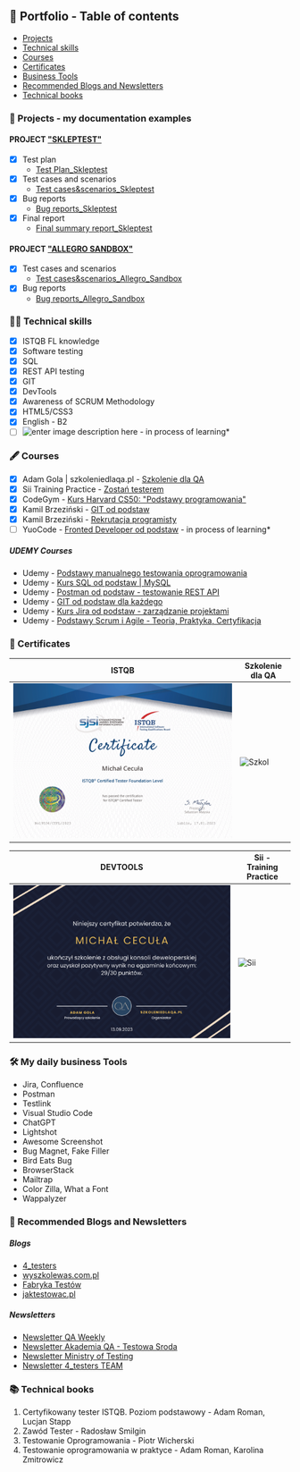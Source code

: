 ## 📗 Portfolio - Table of contents

* [Projects](#-projects---my-documentation-examples)
* [Technical skills](#-technical-skills)
* [Courses](#%EF%B8%8F-courses)
* [Certificates](#-certificates)
* [Business Tools](#%EF%B8%8F-my-daily-business-tools)
* [Recommended Blogs and Newsletters](#-recommended-blogs-and-newsletters)
* [Technical books](#-technical-books)

### 📑 Projects - my documentation examples
#### PROJECT ["SKLEPTEST"](https://skleptest.pl)

- [x] Test plan
  - [Test Plan_Skleptest](https://1drv.ms/b/s!AmJMYH0iAf18hXcATDt9FQYFmzxR?e=qUs0ji)
- [x] Test cases and scenarios
  - [Test cases&scenarios_Skleptest](https://1drv.ms/x/s!AmJMYH0iAf18hWM6QLactLqGdY8R?e=Du7VA0)
- [x] Bug reports
  - [Bug reports_Skleptest](https://1drv.ms/x/s!AmJMYH0iAf18hXlaJg92jL8EqVZV?e=5PAfi2)
- [x] Final report
  - [Final summary report_Skleptest](https://1drv.ms/b/s!AmJMYH0iAf18hXhIOFZr8IO2raCS?e=Jxsswc)
  
#### PROJECT ["ALLEGRO SANDBOX"](https://allegro.pl.allegrosandbox.pl)

- [x] Test cases and scenarios
  - [Test cases&scenarios_Allegro_Sandbox](https://1drv.ms/x/s!AmJMYH0iAf18hWlPDkkFBiK4aXnI?e=CKOGCT)
- [x] Bug reports
  - [Bug reports_Allegro_Sandbox](https://1drv.ms/x/s!AmJMYH0iAf18hWjYXJaif-Oi0-Rk?e=BxAXfi)

### 👨‍💻 Technical skills

- [x] ISTQB FL knowledge
- [x] Software testing
- [x] SQL
- [x] REST API testing
- [x] GIT
- [x] DevTools
- [x] Awareness of SCRUM Methodology
- [x] HTML5/CSS3
- [x] English - B2
- [ ] ![enter image description here](https://img.shields.io/badge/Python-3776AB.svg?style=for-the-badge&logo=Python&logoColor=white) - in process of learning*

### 🖋️ Courses

- [x] Adam Gola | szkoleniedlaqa.pl - [Szkolenie dla QA](https://szkoleniedlaqa.pl/szkolenie/)
- [x] Sii Training Practice - [Zostań testerem](https://sii.pl/szkolenia/oferta/zostan-testerem/)
- [x] CodeGym - [Kurs Harvard CS50: "Podstawy programowania"](https://www.youtube.com/watch?v=WOvhPzWRUAY&list=PLrMB7p7ri2mZrwILyBTNAs1YaDyieN8PR&ab_channel=CodeGym)
- [x] Kamil Brzeziński - [GIT od podstaw](https://www.programujodpodstaw.pl/kursy/git-od-podstaw/)
- [x] Kamil Brzeziński - [Rekrutacja programisty](https://www.programujodpodstaw.pl/kursy/rekrutacja-programisty/)
- [ ] YuoCode - [Fronted Developer od podstaw](https://youcode.pl/zostawiam-maila/) - in process of learning*
##### UDEMY Courses
- Udemy - [Podstawy manualnego testowania oprogramowania](https://www.udemy.com/course/kurs-testowania-oprogramowania/)
- Udemy - [Kurs SQL od podstaw | MySQL](https://www.udemy.com/course/kurs-sql-od-podstaw/)
- Udemy - [Postman od podstaw - testowanie REST API](https://www.udemy.com/course/postman-od-podstaw-testowanie-rest-api/)
- Udemy - [GIT od podstaw dla każdego](https://www.udemy.com/course/git-od-podstaw-dla-kazdego/)
- Udemy - [Kurs Jira od podstaw - zarządzanie projektami](https://www.udemy.com/course/kurs-jira-od-podstaw-zarzadzanie-projektami/)
- Udemy - [Podstawy Scrum i Agile - Teoria, Praktyka, Certyfikacja](https://www.udemy.com/course/scrum-podstawy-teoretyczne-praktyczne-certyfikacja/)

### 🥇 Certificates

| ISTQB   |  Szkolenie dla QA |
| --- | --- |
|![ISTQB](./img/19536_CTFL_2023_EN_Michal_Cecula.png) | ![Szkol](./img/Certyfikat_Szkolenie_Główne.png) |

| DEVTOOLS | Sii - Training Practice |
| --- | --- |
|![Dev](./img/DevTools_Certyfikat.png) | ![Sii](.img/Zaświadczenie_Michał_Cecuła.png) |

### 🛠️ My daily business Tools

- Jira, Confluence
- Postman
- Testlink
- Visual Studio Code
- ChatGPT
- Lightshot
- Awesome Screenshot
- Bug Magnet, Fake Filler
- Bird Eats Bug
- BrowserStack
- Mailtrap
- Color Zilla, What a Font
- Wappalyzer

### 💭 Recommended Blogs and Newsletters

##### Blogs
- [4_testers](https://www.4testers.pl/)
- [wyszkolewas.com.pl](https://www.wyszkolewas.com.pl/)
- [Fabryka Testów](https://fabrykatestow.pl/ciekawostki/)
- [jaktestowac.pl](https://jaktestowac.pl/)
##### Newsletters
- [Newsletter QA Weekly](https://szkoleniedlaqa.pl/newsletter/)
- [Newsletter Akademia QA - Testowa Sroda](https://subscribepage.com/l4q9k4)
- [Newsletter Ministry of Testing](https://www.ministryoftesting.com)
- [Newsletter 4_testers TEAM](https://www.4testers.pl/)

### 📚 Technical books

1. Certyfikowany tester ISTQB. Poziom podstawowy - Adam Roman, Lucjan Stapp
2. Zawód Tester - Radosław Smilgin
3. Testowanie Oprogramowania - Piotr Wicherski
4. Testowanie oprogramowania w praktyce - Adam Roman, Karolina Zmitrowicz
